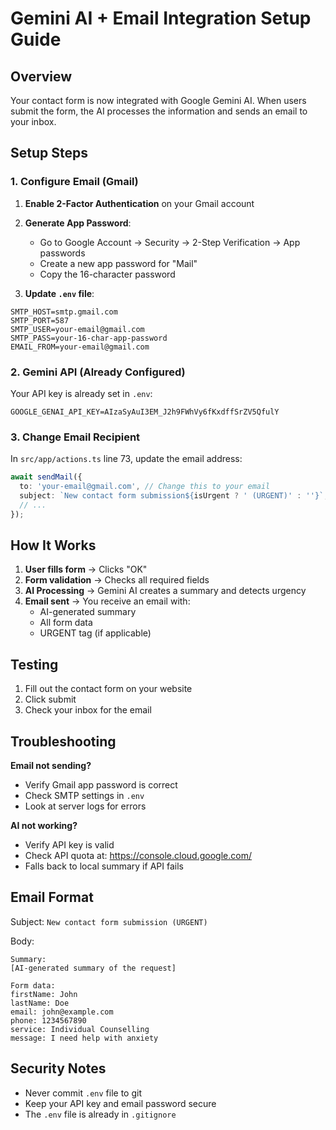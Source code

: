# Gemini AI + Email Integration Setup Guide

## Overview
Your contact form is now integrated with Google Gemini AI. When users submit the form, the AI processes the information and sends an email to your inbox.

## Setup Steps

### 1. Configure Email (Gmail)

1. **Enable 2-Factor Authentication** on your Gmail account
2. **Generate App Password**:
   - Go to Google Account → Security → 2-Step Verification → App passwords
   - Create a new app password for "Mail"
   - Copy the 16-character password

3. **Update `.env` file**:
```env
SMTP_HOST=smtp.gmail.com
SMTP_PORT=587
SMTP_USER=your-email@gmail.com
SMTP_PASS=your-16-char-app-password
EMAIL_FROM=your-email@gmail.com
```

### 2. Gemini API (Already Configured)
Your API key is already set in `.env`:
```env
GOOGLE_GENAI_API_KEY=AIzaSyAuI3EM_J2h9FWhVy6fKxdffSrZV5QfulY
```

### 3. Change Email Recipient
In `src/app/actions.ts` line 73, update the email address:
```typescript
await sendMail({
  to: 'your-email@gmail.com', // Change this to your email
  subject: `New contact form submission${isUrgent ? ' (URGENT)' : ''}`,
  // ...
});
```

## How It Works

1. **User fills form** → Clicks "OK"
2. **Form validation** → Checks all required fields
3. **AI Processing** → Gemini AI creates a summary and detects urgency
4. **Email sent** → You receive an email with:
   - AI-generated summary
   - All form data
   - URGENT tag (if applicable)

## Testing

1. Fill out the contact form on your website
2. Click submit
3. Check your inbox for the email

## Troubleshooting

**Email not sending?**
- Verify Gmail app password is correct
- Check SMTP settings in `.env`
- Look at server logs for errors

**AI not working?**
- Verify API key is valid
- Check API quota at: https://console.cloud.google.com/
- Falls back to local summary if API fails

## Email Format

Subject: `New contact form submission (URGENT)`

Body:
```
Summary:
[AI-generated summary of the request]

Form data:
firstName: John
lastName: Doe
email: john@example.com
phone: 1234567890
service: Individual Counselling
message: I need help with anxiety
```

## Security Notes

- Never commit `.env` file to git
- Keep your API key and email password secure
- The `.env` file is already in `.gitignore`
